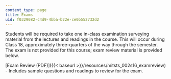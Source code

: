 ```yaml
---
content_type: page
title: Exams
uid: f0329082-c4d9-4bba-b22e-ce0b552732d2
---
```


Students will be required to take one in-class examination surveying material from the lectures and readings in the course. This will occur during Class 18, approximately three-quarters of the way through the semester. The exam is not provided for this course; exam review material is provided below.

[Exam Review (PDF)]({{< baseurl >}}/resources/mitsts_002s16_examreview) - Includes sample questions and readings to review for the exam.